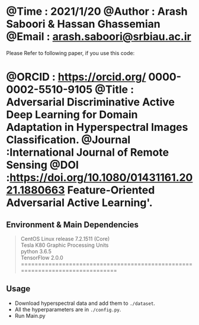  @Time    : 2021/1/20
 @Author  : Arash Saboori & Hassan Ghassemian
 @Email   : arash.saboori@srbiau.ac.ir
==============================================================================
Please Refer to following paper, if you use this code:


 @ORCID   :  https://orcid.org/ 0000-0002-5510-9105
 @Title   : Adversarial Discriminative Active Deep Learning for Domain 
            Adaptation in Hyperspectral Images Classification. 
 @Journal :International Journal of Remote Sensing
 @DOI     :https://doi.org/10.1080/01431161.2021.1880663 Feature-Oriented Adversarial Active Learning'.
==============================================================================
##  Environment & Main Dependencies

>CentOS Linux release 7.2.1511 (Core)<br>
>Tesla K80 Graphic Processing Units<br>
>python 3.6.5<br>
>TensorFlow 2.0.0
==============================================================================
##  Usage

* Download hyperspectral data and add them to `./dataset`.<br>
* All the hyperparameters are in `./config.py`.<br>
* Run Main.py
  



